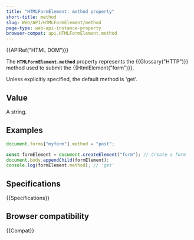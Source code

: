```yaml
---
title: "HTMLFormElement: method property"
short-title: method
slug: Web/API/HTMLFormElement/method
page-type: web-api-instance-property
browser-compat: api.HTMLFormElement.method
---
```


{{APIRef("HTML DOM")}}

The **`HTMLFormElement.method`** property represents the
{{Glossary("HTTP")}} method used to submit the {{HtmlElement("form")}}.

Unless explicitly specified, the default method is 'get'.

## Value

A string.

## Examples

```js
document.forms["myform"].method = "post";

const formElement = document.createElement("form"); // Create a form
document.body.appendChild(formElement);
console.log(formElement.method); // 'get'
```

## Specifications

{{Specifications}}

## Browser compatibility

{{Compat}}
